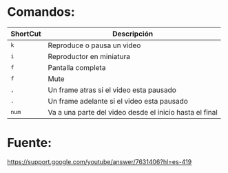 # Comandos:
ShortCut | Descripción
-|-
<kbd>k</kbd>                      | Reproduce o pausa un video
<kbd>i</kbd>                      | Reproductor en miniatura
<kbd>f</kbd>                      | Pantalla completa
<kbd>f</kbd>                      | Mute
<kbd>,</kbd>                      | Un frame atras si el video esta pausado
<kbd>.</kbd>                      | Un frame adelante si el video esta pausado
<kbd>num</kbd>                    | Va a una parte del video desde el inicio hasta el final

# Fuente:
https://support.google.com/youtube/answer/7631406?hl=es-419
